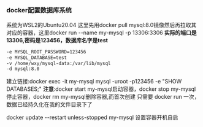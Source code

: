 ## 

### docker配置数据库系统
系统为WSL2的Ubuntu20.04
这里先用docker pull mysql:8.0镜像然后再拉取其对应的容器，这里docker run --name my-mysql -p 13306:3306 
**实际的端口是13306,密码是123456，数据库名字是test**
```dockerfile
-e MYSQL_ROOT_PASSWORD=123456 
-e MYSQL_DATABASE=test   
-v /home/wxy/mysql-data:/var/lib/mysql  
-d mysql:8.0
```
建立链接:docker exec -it my-mysql mysql -uroot -p123456 -e "SHOW DATABASES;"
**注意**:docker start my-mysql启动容器，docker stop my-mysql停止容器，docker rm my-mysql删除容器,而首次创建 只需要 docker run 一次，数据已经持久化在我的文件目录下了

docker update --restart unless-stopped my-mysql  设置容器开机自启
